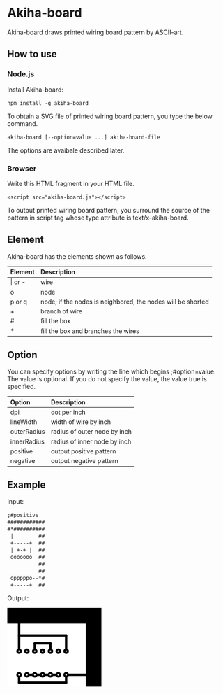# Akiha-board

Akiha-board draws printed wiring board pattern by ASCII-art.

## How to use

### Node.js
Install Akiha-board:
```
npm install -g akiha-board
```

To obtain a SVG file of printed wiring board pattern, you type the below command.
```
akiha-board [--option=value ...] akiha-board-file
```

The options are avaibale described later.

### Browser
Write this HTML fragment in your HTML file.
```
<script src="akiha-board.js"></script>
```

To output printed wiring board pattern, you surround the source of the pattern in script tag
whose type attribute is text/x-akiha-board.

## Element
Akiha-board has the elements shown as follows.

|Element|Description|
|:--|:--|
|&#124; or -|wire|
|o|node|
|p or q|node; if the nodes is neighbored, the nodes will be shorted|
|+|branch of wire|
|#|fill the box|
|*|fill the box and branches the wires|

## Option
You can specify options by writing the line which begins ;#option=value.
The value is optional. If you do not specify the value, the value true is specified.

|Option|Description|
|:--|:--|
|dpi|dot per inch|
|lineWidth|width of wire by inch|
|outerRadius|radius of outer node by inch|
|innerRadius|radius of inner node by inch|
|positive|output positive pattern|
|negative|output negative pattern|

## Example
Input:
```
;#positive
############
#*##########
 |        ##
 +-----+  ##
 | +-+ |  ##
 ooooooo  ##
          ##
          ##
 opppppo--*#
 +-----+  ##
```

Output:

![svg](img/README.0001.svg)

